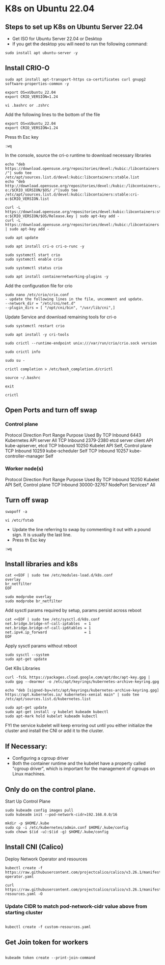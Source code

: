 # K8s on Ubuntu 22.04

## Steps to set up K8s on Ubuntu Server 22.04

- Get ISO for Ubuntu Server 22.04 or Desktop 
- If you get the desktop you will need to run the following command:
```
sudo install apt ubuntu-server -y
```

## Install CRIO-O

```
sudo apt install apt-transport-https ca-certificates curl gnupg2 software-properties-common -y

export OS=xUbuntu_22.04
export CRIO_VERSION=1.24

vi .bashrc or .zshrc 
```

Add the following lines to the bottom of the file

```
export OS=xUbuntu_22.04
export CRIO_VERSION=1.24
```

Press th Esc key

```
:wq
```

In the console, source the cri-o runtime to download necessary libraries

```
echo "deb https://download.opensuse.org/repositories/devel:/kubic:/libcontainers:/stable/$OS/ /"| sudo tee /etc/apt/sources.list.d/devel:kubic:libcontainers:stable.list
echo "deb http://download.opensuse.org/repositories/devel:/kubic:/libcontainers:/stable:/cri-o:/$CRIO_VERSION/$OS/ /"|sudo tee /etc/apt/sources.list.d/devel:kubic:libcontainers:stable:cri-o:$CRIO_VERSION.list

curl -L https://download.opensuse.org/repositories/devel:kubic:libcontainers:stable:cri-o:$CRIO_VERSION/$OS/Release.key | sudo apt-key add -
curl -L https://download.opensuse.org/repositories/devel:/kubic:/libcontainers:/stable/$OS/Release.key | sudo apt-key add -

sudo apt update

sudo apt install cri-o cri-o-runc -y

sudo systemctl start crio
sudo systemctl enable crio

sudo systemctl status crio

sudo apt install containernetworking-plugins -y
```

Add the configuration file for crio
```
sudo nano /etc/crio/crio.conf
- update the following lines in the file, uncomment and update.
--network_dir = "/etc/cni/net.d"
--plugin_dirs = [ "/opt/cni/bin", "/usr/lib/cni",]
```


Update Service and download remaining tools for cri-o
```
sudo systemctl restart crio

sudo apt install -y cri-tools

sudo crictl --runtime-endpoint unix:///var/run/crio/crio.sock version

sudo crictl info

sudo su -

crictl completion > /etc/bash_completion.d/crictl

source ~/.bashrc

exit

crictl
```

## Open Ports and turn off swap

### Control plane
Protocol	Direction	Port Range	Purpose	Used By
TCP	Inbound	6443	Kubernetes API server	All
TCP	Inbound	2379-2380	etcd server client API	kube-apiserver, etcd
TCP	Inbound	10250	Kubelet API	Self, Control plane
TCP	Inbound	10259	kube-scheduler	Self
TCP	Inbound	10257	kube-controller-manager	Self


### Worker node(s)
Protocol	Direction	Port Range	Purpose	Used By
TCP	Inbound	10250	Kubelet API	Self, Control plane
TCP	Inbound	30000-32767	NodePort Services†	All

## Turn off swap

```
swapoff -a

vi /etc/fstab
```

- Update the line referring to swap by commenting it out with a pound sign.  It is usually the last line.
- Press th Esc key

```
:wq
```



## Install libraries and k8s

```
cat <<EOF | sudo tee /etc/modules-load.d/k8s.conf
overlay
br_netfilter
EOF

sudo modprobe overlay
sudo modprobe br_netfilter

```

Add sysctl params required by setup, params persist across reboot


```
cat <<EOF | sudo tee /etc/sysctl.d/k8s.conf
net.bridge.bridge-nf-call-iptables  = 1
net.bridge.bridge-nf-call-ip6tables = 1
net.ipv4.ip_forward                 = 1
EOF
```

Apply sysctl params without reboot

```
sudo sysctl --system
sudo apt-get update
```

Get K8s Libraries

```
curl -fsSL https://packages.cloud.google.com/apt/doc/apt-key.gpg | sudo gpg --dearmor -o /etc/apt/keyrings/kubernetes-archive-keyring.gpg

echo "deb [signed-by=/etc/apt/keyrings/kubernetes-archive-keyring.gpg] https://apt.kubernetes.io/ kubernetes-xenial main" | sudo tee /etc/apt/sources.list.d/kubernetes.list

sudo apt-get update
sudo apt-get install -y kubelet kubeadm kubectl
sudo apt-mark hold kubelet kubeadm kubectl
```

FYI the service kubelet will keep erroring out until you either initialize the cluster and install the CNI or add it to the cluster.


## If Necessary:
- Configuring a cgroup driver
- Both the container runtime and the kubelet have a property called "cgroup driver", which is important for the management of cgroups on Linux machines.


## Only do on the control plane.

Start Up Control Plane

```
sudo kubeadm config images pull
sudo kubeadm init --pod-network-cidr=192.168.0.0/16

mkdir -p $HOME/.kube
sudo cp -i /etc/kubernetes/admin.conf $HOME/.kube/config
sudo chown $(id -u):$(id -g) $HOME/.kube/config

```

## Install CNI (Calico)

Deploy Network Operator and resources
```
kubectl create -f https://raw.githubusercontent.com/projectcalico/calico/v3.26.1/manifests/tigera-operator.yaml

curl https://raw.githubusercontent.com/projectcalico/calico/v3.26.1/manifests/custom-resources.yaml -O
```

### Update CIDR to match pod-network-cidr value above from starting cluster
```

kubectl create -f custom-resources.yaml

```





## Get Join token for workers

```

kubeadm token create --print-join-command

```

